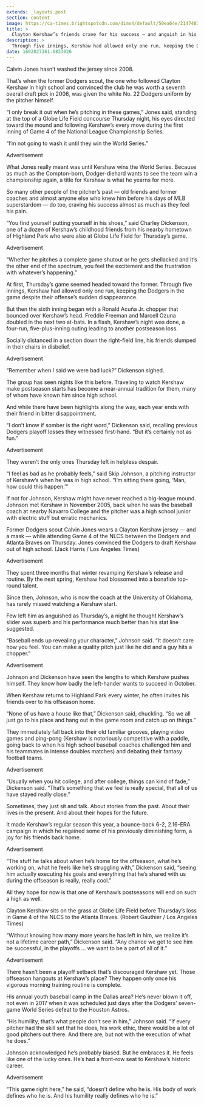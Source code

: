 ```yaml
--- 
extends: _layouts.post 
section: content 
image: https://ca-times.brightspotcdn.com/dims4/default/50ea64e/2147483647/strip/true/crop/1280x672+0+103/resize/1200x630!/quality/90/?url=https%3A%2F%2Fcalifornia-times-brightspot.s3.amazonaws.com%2Ff3%2Fcb%2F6a7ecbdd4fcebe76c13afa171c69%2Fkershaw1.png 
title: > 
  Clayton Kershaw’s friends crave for his success — and anguish in his struggles 
description: > 
  Through five innings, Kershaw had allowed only one run, keeping the Dodgers in the game despite their offense’s sudden disappearance.Traveling to watch Kershaw make postseason starts has become a near-annual tradition for them, many of whom have known him since high school.“I feel as bad as he probably feels,” said Skip Johnson, a pitching instructor of Kershaw’s when he was in high school.“I’m sitting there going, ‘Man, how could this happen.’”If not for Johnson, Kershaw might have never reached a big-league mound.Jones convinced the Dodgers to draft Kershaw out of high school. 
date: 1602827361.6833026 
--- 
```

Calvin Jones hasn’t washed the jersey since 2008.

That’s when the former Dodgers scout, the one who followed Clayton Kershaw in high school and convinced the club he was worth a seventh overall draft pick in 2006, was given the white No. 22 Dodgers uniform by the pitcher himself.

“I only break it out when he’s pitching in these games,” Jones said, standing at the top of a Globe Life Field concourse Thursday night, his eyes directed toward the mound and following Kershaw’s every move during the first inning of Game 4 of the National League Championship Series.

“I’m not going to wash it until they win the World Series.”

Advertisement

What Jones really meant was until Kershaw wins the World Series. Because as much as the Compton-born, Dodger-diehard wants to see the team win a championship again, a title for Kershaw is what he yearns for more.

So many other people of the pitcher’s past — old friends and former coaches and almost anyone else who knew him before his days of MLB superstardom — do too, craving his success almost as much as they feel his pain.

“You find yourself putting yourself in his shoes,” said Charley Dickenson, one of a dozen of Kershaw’s childhood friends from his nearby hometown of Highland Park who were also at Globe Life Field for Thursday’s game.

Advertisement

“Whether he pitches a complete game shutout or he gets shellacked and it’s the other end of the spectrum, you feel the excitement and the frustration with whatever’s happening.”

At first, Thursday’s game seemed headed toward the former. Through five innings, Kershaw had allowed only one run, keeping the Dodgers in the game despite their offense’s sudden disappearance.

But then the sixth inning began with a Ronald Acuña Jr. chopper that bounced over Kershaw’s head. Freddie Freeman and Marcell Ozuna doubled in the next two at-bats. In a flash, Kershaw’s night was done, a four-run, five-plus-inning outing leading to another postseason loss.

Socially distanced in a section down the right-field line, his friends slumped in their chairs in disbelief.

Advertisement

“Remember when I said we were bad luck?” Dickenson sighed.

The group has seen nights like this before. Traveling to watch Kershaw make postseason starts has become a near-annual tradition for them, many of whom have known him since high school.

And while there have been highlights along the way, each year ends with their friend in bitter disappointment.

“I don’t know if somber is the right word,” Dickenson said, recalling previous Dodgers playoff losses they witnessed first-hand. “But it’s certainly not as fun.”

Advertisement

They weren’t the only ones Thursday left in helpless despair.

“I feel as bad as he probably feels,” said Skip Johnson, a pitching instructor of Kershaw’s when he was in high school. “I’m sitting there going, ‘Man, how could this happen.’”

If not for Johnson, Kershaw might have never reached a big-league mound. Johnson met Kershaw in November 2005, back when he was the baseball coach at nearby Navarro College and the pitcher was a high school junior with electric stuff but erratic mechanics.

Former Dodgers scout Calvin Jones wears a Clayton Kershaw jersey — and a mask — while attending Game 4 of the NLCS between the Dodgers and Atlanta Braves on Thursday. Jones convinced the Dodgers to draft Kershaw out of high school. (Jack Harris / Los Angeles Times)

Advertisement

They spent three months that winter revamping Kershaw’s release and routine. By the next spring, Kershaw had blossomed into a bonafide top-round talent.

Since then, Johnson, who is now the coach at the University of Oklahoma, has rarely missed watching a Kershaw start.

Few left him as anguished as Thursday’s, a night he thought Kershaw’s slider was superb and his performance much better than his stat line suggested.

“Baseball ends up revealing your character,” Johnson said. “It doesn’t care how you feel. You can make a quality pitch just like he did and a guy hits a chopper.”

Advertisement

Johnson and Dickenson have seen the lengths to which Kershaw pushes himself. They know how badly the left-hander wants to succeed in October.

When Kershaw returns to Highland Park every winter, he often invites his friends over to his offseason home.

“None of us have a house like that,” Dickenson said, chuckling. “So we all just go to his place and hang out in the game room and catch up on things.”

They immediately fall back into their old familiar grooves, playing video games and ping-pong (Kershaw is notoriously competitive with a paddle, going back to when his high school baseball coaches challenged him and his teammates in intense doubles matches) and debating their fantasy football teams.

Advertisement

“Usually when you hit college, and after college, things can kind of fade,” Dickenson said. “That’s something that we feel is really special, that all of us have stayed really close.”

Sometimes, they just sit and talk. About stories from the past. About their lives in the present. And about their hopes for the future.

It made Kershaw’s regular season this year, a bounce-back 6-2, 2.16-ERA campaign in which he regained some of his previously diminishing form, a joy for his friends back home.

Advertisement

“The stuff he talks about when he’s home for the offseason, what he’s working on, what he feels like he’s struggling with,” Dickenson said, “seeing him actually executing his goals and everything that he’s shared with us during the offseason is really, really cool.”

All they hope for now is that one of Kershaw’s postseasons will end on such a high as well.

Clayton Kershaw sits on the grass at Globe Life Field before Thursday’s loss in Game 4 of the NLCS to the Atlanta Braves. (Robert Gauthier / Los Angeles Times)

“Without knowing how many more years he has left in him, we realize it’s not a lifetime career path,” Dickenson said. “Any chance we get to see him be successful, in the playoffs … we want to be a part of all of it.”

Advertisement

There hasn’t been a playoff setback that’s discouraged Kershaw yet. Those offseason hangouts at Kershaw’s place? They happen only once his vigorous morning training routine is complete.

His annual youth baseball camp in the Dallas area? He’s never blown it off, not even in 2017 when it was scheduled just days after the Dodgers’ seven-game World Series defeat to the Houston Astros.

“His humility, that’s what people don’t see in him,” Johnson said. “If every pitcher had the skill set that he does, his work ethic, there would be a lot of good pitchers out there. And there are, but not with the execution of what he does.”

Johnson acknowledged he’s probably biased. But he embraces it. He feels like one of the lucky ones. He’s had a front-row seat to Kershaw’s historic career.

Advertisement

“This game right here,” he said, “doesn’t define who he is. His body of work defines who he is. And his humility really defines who he is.”